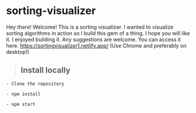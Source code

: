 # sorting-visualizer

Hey there! Welcome! This is a sorting visualizer. I wanted to visualize sorting algorithms in action so I build this gem of a thing. I hope you will like it. I enjoyed building it. Any suggestions are welcome. You can access it here. https://sortingvisualizer1.netlify.app/ (Use Chrome and preferably on desktop!)

>## Install locally

    - Clone the repository

    - npm install

    - npm start
